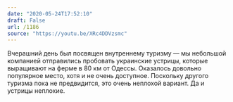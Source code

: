 ```yaml
---
date: "2020-05-24T17:52:10"
draft: False
url: /1186
source: "https://youtu.be/XRc4DDVzsmc"
---
```


Вчерашний день был посвящен внутреннему туризму — мы небольшой компанией отправились пробовать украинские устрицы, которые выращивают на ферме в 80 км от Одессы. Оказалось довольно популярное место, хотя и не очень доступное. Поскольку другого туризма пока не предвидится, это очень неплохой вариант. Да и устрицы неплохие.
